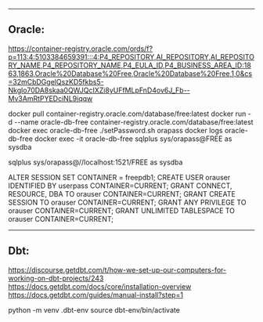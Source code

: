 -------
Oracle:
-------

https://container-registry.oracle.com/ords/f?p=113:4:5103384659391:::4:P4_REPOSITORY,AI_REPOSITORY,AI_REPOSITORY_NAME,P4_REPOSITORY_NAME,P4_EULA_ID,P4_BUSINESS_AREA_ID:1863,1863,Oracle%20Database%20Free,Oracle%20Database%20Free,1,0&cs=32mCbDGgelQszKD5fkbs5-Nkglo70DA8skaa0QWJQcIXZi8yUFfMLpFnD4ov6J_Fb--Mv3AmRtPYEDciNL9iqqw

docker pull container-registry.oracle.com/database/free:latest
docker run -d --name oracle-db-free container-registry.oracle.com/database/free:latest
docker exec oracle-db-free ./setPassword.sh orapass
docker logs oracle-db-free
docker exec -it oracle-db-free sqlplus sys/orapass@FREE as sysdba

sqlplus sys/orapass@//localhost:1521/FREE as sysdba

ALTER SESSION SET CONTAINER = freepdb1;
CREATE USER orauser IDENTIFIED BY userpass CONTAINER=CURRENT;
GRANT CONNECT, RESOURCE, DBA TO orauser CONTAINER=CURRENT;
GRANT CREATE SESSION TO orauser CONTAINER=CURRENT; 
GRANT ANY PRIVILEGE TO orauser CONTAINER=CURRENT;
GRANT UNLIMITED TABLESPACE TO orauser CONTAINER=CURRENT;

----
Dbt:
----

https://discourse.getdbt.com/t/how-we-set-up-our-computers-for-working-on-dbt-projects/243
https://docs.getdbt.com/docs/core/installation-overview
https://docs.getdbt.com/guides/manual-install?step=1

python -m venv .dbt-env
source dbt-env/bin/activate
